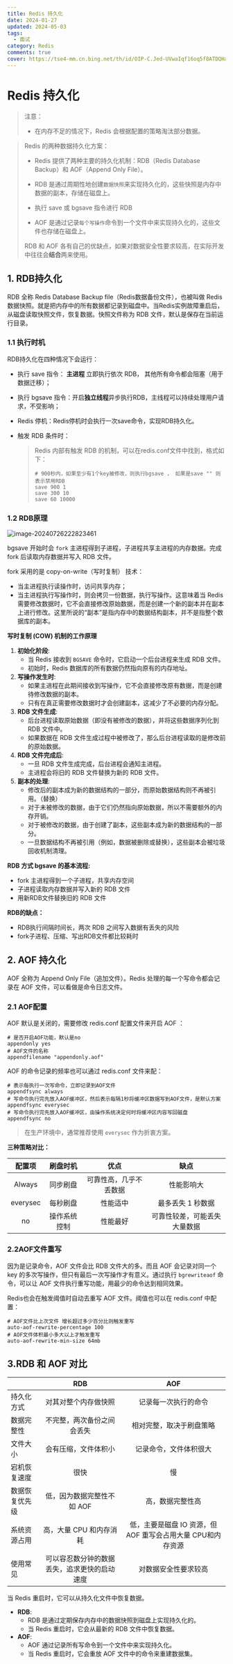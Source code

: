 ```yaml
---
title: Redis 持久化
date: 2024-01-27 
updated: 2024-05-03
tags: 
  - 面试
category: Redis
comments: true
cover: https://tse4-mm.cn.bing.net/th/id/OIP-C.Jed-UVwaIqf16oq5f8ATDQHaE8?w=251&h=180&c=7&r=0&o=5&dpr=1.3&pid=1.7
---
```

# Redis 持久化

> 注意：
>
> - 在内存不足的情况下，Redis 会根据配置的策略淘汰部分数据。



>Redis 的两种数据持久化方案：
>
>- Redis 提供了两种主要的持久化机制：RDB（Redis Database Backup）和 AOF（Append Only File）。
>- RDB 是通过周期性地创建`数据快照`来实现持久化的，这些快照是内存中数据的副本，存储在磁盘上。
>  - 执行 save 或 bgsave 指令进行 RDB
>
>- AOF 是通过记录`每个写操作`命令到一个文件中来实现持久化的，这些文件也存储在磁盘上。
>
>RDB 和 AOF 各有自己的优缺点，如果对数据安全性要求较高，在实际开发中往往会**结合**两来使用。

## 1. RDB持久化

RDB 全称 Redis Database Backup file（Redis数据备份文件），也被叫做 Redis 数据快照。就是把内存中的所有数据都记录到磁盘中。当Redis实例故障重启后，从磁盘读取快照文件，恢复数据。快照文件称为 RDB 文件，默认是保存在当前运行目录。

### 1.1 执行时机

RDB持久化在四种情况下会运行：

- 执行 save 指令： **主进程** 立即执行依次 RDB， 其他所有命令都会阻塞（用于数据迁移）；

- 执行 bgsave 指令：开启**独立线程**异步执行RDB，主线程可以持续处理用户请求，不受影响；

- Redis 停机：Redis停机时会执行一次save命令，实现RDB持久化。

- 触发 RDB 条件时：

  > Redis 内部有触发 RDB 的机制，可以在redis.conf文件中找到，格式如下：
  >
  > ```properties
  > # 900秒内，如果至少有1个key被修改，则执行bgsave ， 如果是save "" 则表示禁用RDB
  > save 900 1  
  > save 300 10  
  > save 60 10000 
  > ```
  >



### 1.2 RDB原理

![image-20240726222823461](https://web-tlias-mmh.oss-cn-beijing.aliyuncs.com/img/image-20240726222823461.png)

bgsave 开始时会 `fork` 主进程得到子进程，子进程共享主进程的内存数据。完成 fork 后读取内存数据并写入 RDB 文件。

fork 采用的是 copy-on-write（写时复制） 技术：

- 当主进程执行读操作时，访问共享内存；
- 当主进程执行写操作时，则会拷贝一份数据，执行写操作。这意味着当 Redis 需要修改数据时，它不会直接修改原始数据，而是创建一个新的副本并在副本上进行修改。这里所说的“副本”是指内存中的数据结构副本，并不是指整个数据库的副本。



**写时复制 (COW) 机制的工作原理**

1. **初始化阶段**:
   - 当 Redis 接收到 `BGSAVE` 命令时，它启动一个后台进程来生成 RDB 文件。
   - 初始时，Redis 数据库的所有数据仍然指向原有的内存地址。
2. **写操作发生时**:
   - 如果主进程在此期间接收到写操作，它不会直接修改原有数据，而是创建待修改数据的副本。
   - 只有在真正需要修改数据时才会创建副本，这减少了不必要的内存分配。
3. **RDB 文件生成**:
   - 后台进程读取原始数据（即没有被修改的数据），并将这些数据序列化到 RDB 文件中。
   - 如果数据在 RDB 文件生成过程中被修改了，那么后台进程读取的是修改前的原始数据。
4. **RDB 文件完成后**:
   - 一旦 RDB 文件生成完成，后台进程会通知主进程。
   - 主进程会将旧的 RDB 文件替换为新的 RDB 文件。
5. **副本的处理**:
   - 修改后的副本成为新的数据结构的一部分，而原始数据结构则不再被引用。（替换）
   - 对于未被修改的数据，由于它们仍然指向原始数据，所以不需要额外的内存开销。
   - 对于被修改的数据，由于创建了副本，这些副本成为新的数据结构的一部分。
   - 一旦数据结构不再被引用（例如，数据被删除或替换），这些副本会被垃圾回收机制清理。



**RDB 方式 bgsave 的基本流程:**

- fork 主进程得到一个子进程，共享内存空间
- 子进程读取内存数据并写入新的 RDB 文件
- 用新RDB文件替换旧的 RDB 文件

**RDB的缺点：**

- RDB执行间隔时间长，两次 RDB 之间写入数据有丢失的风险
- fork子进程、压缩、写出RDB文件都比较耗时



## 2.  AOF  持久化

AOF 全称为 Append Only File（追加文件）。Redis 处理的每一个写命令都会记录在 AOF 文件，可以看做是命令日志文件。

### 2.1  AOF配置

AOF 默认是关闭的，需要修改 redis.conf 配置文件来开启 AOF ：

```properties
# 是否开启AOF功能，默认是no
appendonly yes
# AOF文件的名称
appendfilename "appendonly.aof"
```



AOF 的命令记录的频率也可以通过 redis.conf 文件来配：

```properties
# 表示每执行一次写命令，立即记录到AOF文件
appendfsync always 
# 写命令执行完先放入AOF缓冲区，然后表示每隔1秒将缓冲区数据写到AOF文件，是默认方案
appendfsync everysec 
# 写命令执行完先放入AOF缓冲区，由操作系统决定何时将缓冲区内容写回磁盘
appendfsync no
```

> 在生产环境中，通常推荐使用 `everysec` 作为折衷方案。



**三种策略对比：**

|  配置项  |   刷盘时机   |          优点          |             缺点             |
| :------: | :----------: | :--------------------: | :--------------------------: |
|  Always  |   同步刷盘   | 可靠性高，几乎不丢数据 |          性能影响大          |
| everysec |   每秒刷盘   |        性能适中        |      最多丢失 1 秒数据       |
|    no    | 操作系统控制 |        性能最好        | 可靠性较差，可能丢失大量数据 |



### 2.2AOF文件重写

因为是记录命令，AOF 文件会比 RDB 文件大的多。而且 AOF 会记录对同一个 key 的多次写操作，但只有最后一次写操作才有意义。通过执行 `bgrewriteaof` 命令，可以让 AOF 文件执行重写功能，用最少的命令达到相同效果。

Redis也会在触发阈值时自动去重写 AOF 文件。阈值也可以在 redis.conf 中配置：

```properties
# AOF文件比上次文件 增长超过多少百分比则触发重写
auto-aof-rewrite-percentage 100
# AOF文件体积最小多大以上才触发重写 
auto-aof-rewrite-min-size 64mb 
```



## 3.RDB 和 AOF 对比

|                |                     RDB                      |                             AOF                             |
| -------------- | :------------------------------------------: | :---------------------------------------------------------: |
| 持久化方式     |             对其对整个内存做快照             |                    记录每一次执行的命令                     |
| 数据完整性     |          不完整，两次备份之间会丢失          |                  相对完整，取决于刷盘策略                   |
| 文件大小       |             会有压缩，文件体积小             |                   记录命令，文件体积很大                    |
| 宕机恢复速度   |                     很快                     |                             慢                              |
| 数据恢复优先级 |          低，因为数据完整性不如 AOF          |                      高，数据完整性高                       |
| 系统资源占用   |           高，大量 CPU 和内存消耗            | 低，主要是磁盘 IO 资源，但 AOF 重写会占用大量 CPU和内存资源 |
| 使用常见       | 可以容忍数分钟的数据丢失，追求更快的启动速度 |                    对数据安全性要求较高                     |





当 Redis 重启时，它可以从持久化文件中恢复数据。

- **RDB**:
  - RDB 是通过定期保存内存中的数据快照到磁盘上实现持久化的。
  - 当 Redis 重启时，它会从最新的 RDB 文件中恢复数据。
- **AOF**:
  - AOF 通过记录所有写命令到一个文件中来实现持久化。
  - 当 Redis 重启时，它会重放 AOF 文件中的命令来重建数据集。